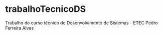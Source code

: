 # trabalhoTecnicoDS
Trabalho do curso técnico de Desenvolvimento de Sistemas - ETEC Pedro Ferreira Alves
